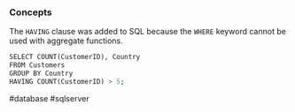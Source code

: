 ### Concepts

The `HAVING` clause was added to SQL because the `WHERE` keyword cannot be used with aggregate functions.

```sql
SELECT COUNT(CustomerID), Country  
FROM Customers  
GROUP BY Country  
HAVING COUNT(CustomerID) > 5;
```

#database #sqlserver 